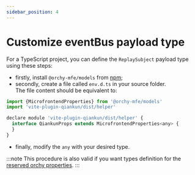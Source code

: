 ```yaml
---
sidebar_position: 4
---
```


# Customize eventBus payload type

For a TypeScript project, you can define the `ReplaySubject` payload type using these steps:

- firstly, install `@orchy-mfe/models` from [npm](https://npmjs.com);
- secondly, create a file called `env.d.ts` in your source folder.  
The file content should be equivalent to:

```javascript
import {MicrofrontendProperties} from '@orchy-mfe/models'
import 'vite-plugin-qiankun/dist/helper'

declare module 'vite-plugin-qiankun/dist/helper' {
  interface QiankunProps extends MicrofrontendProperties<any> {
  }
}
```

- finally, modify the `any` with your desired type.

:::note
This procedure is also valid if you want types definition for the [reserved orchy properties](../../documentation/wc-configuration/microPages.md#properties-injection).
:::